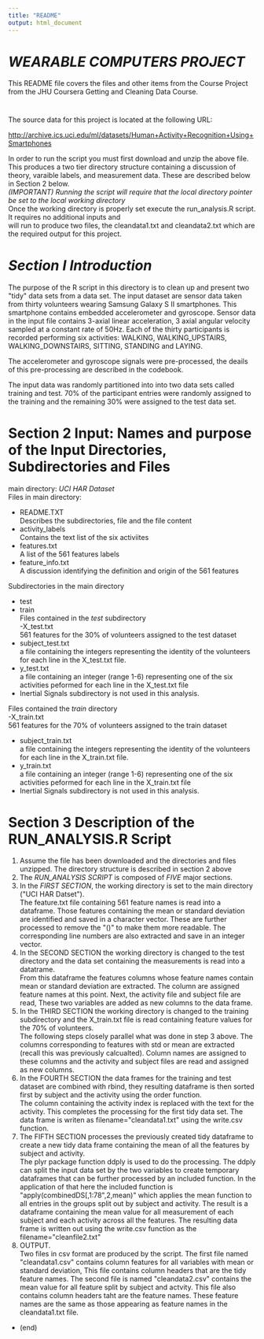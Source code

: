 ```yaml
---
title: "README"
output: html_document
---
```


# *WEARABLE COMPUTERS PROJECT*

This README file covers the files and other items from the Course Project from the JHU Coursera Getting and Cleaning Data Course.
#

The source data for this project is located at the following URL:

http://archive.ics.uci.edu/ml/datasets/Human+Activity+Recognition+Using+Smartphones

In order to run the script you must first download and unzip the above file.  This produces a two tier directory structure
containing a discussion of theory, varaible labels, and measurement data.  These are described below in Section 2 below.  
*(IMPORTANT) Running the script will require that the local directory pointer be set to the local working directory*  
Once the working directory is properly set execute the run_analysis.R script. It requires no additional inputs and  
will run to produce two files, the cleandata1.txt and cleandata2.txt which are the required output for this project.   

# *Section I Introduction*  

The purpose of the R script  in this directory is to clean up and present two "tidy" data sets from a data set.  The input
dataset are sensor data taken from thirty volunteers wearing  Samsung Galaxy S II smartphones.  This smartphone contains embedded
accelerometer and gyroscope. Sensor data in the input file contains 3-axial linear acceleration, 3 axial angular velocity sampled
at a constant rate of 50Hz.  Each of the thirty participants is recorded performing six activities: WALKING, WALKING_UPSTAIRS,
WALKING_DOWNSTAIRS, SITTING, STANDING and LAYING. 

The accelerometer and gyroscope signals were pre-processed, the deails of this pre-processing are described in the codebook.


The input data was randomly partitioned into into two data sets called training and test. 70% of the participant entries were randomly
assigned to the training and the remaining 30% were assigned to the test data set. 

# Section 2  Input: Names and purpose of the Input Directories, Subdirectories  and Files    
  
main directory: *UCI HAR Dataset*  
Files in main directory:  
- README.TXT  
Describes the subdirectories, file and the file content   
- activity_labels  
Contains the text list of the six activiites   
- features.txt  
A list of the 561 features labels  
- feature_info.txt  
A discussion identifying the definition and origin of the 561 features  
  
Subdirectories in the main directory  
- test  
- train  
Files contained in the *test* subdirectory  
-X_test.txt  
561 features for the 30% of volunteers assigned to the test dataset  
- subject_test.txt  
a file containing the integers representing the identity of the volunteers for each line in the X_test.txt file.  
- y_test.txt  
a file containing an integer (range 1-6) representing one of the six activities peformed for each line in the X_test.txt file  
- Inertial Signals subdirectory is not used in this analysis.  
  
Files contained the *train* directory  
-X_train.txt  
561 features for the 70% of volunteers assigned to the train dataset  
- subject_train.txt  
a file containing the integers representing the identity of the volunteers for each line in the X_train.txt file.  
- y_train.txt  
a file containing an integer (range 1-6) representing one of the six activities peformed for each line in the X_train.txt file  
- Inertial Signals subdirectory is not used in this analysis.  
  
# Section 3  Description of the RUN_ANALYSIS.R Script     

 1. Assume the file has been downloaded and the directories and files unzipped.  The directory structure is described in section 2 above    
 2. The *RUN_ANALYSIS SCRIPT* is composed of *FIVE* major sections.     
  3. In the *FIRST SECTION*, the working directory is set to the main directory ("UCI HAR Datset").    
  The feature.txt file containing 561 feature names is read into a dataframe. Those features containing the mean or standard deviation are
identified and saved in a character vector.  These are further processed to remove the "()" to make them more readable.
The corresponding line numbers are also extracted and save in an integer vector.    
4. In the  SECOND SECTION  the working directory is changed to the test directory and the data set containing the measurements is read into a datatrame.  
From this dataframe the features columns whose feature names contain mean or standard deviation are extracted.  The column are assigned feature names at this point. 
Next, the activity file and subject file are read, These two variables are added as new columns to the data frame.    
5. In the  THIRD SECTION  the working directory is changed to the training subdirectory and the X_train.txt file is read containing feature values for the 70% of volunteers.  
The following steps closely parallel what was done in step 3 above.  The columns corresponding to features with std or mean are extracted (recall this was previously calcualted).
Column names are assigned to these columns and the activity and subject files are read and assigned as new columns.   
6. In the  FOURTH SECTION  the data frames for the training and test dataset are combined with rbind, they resulting dataframe is then sorted first by subject and the activity using the order function.  
The column containing the activity index is replaced with the text for the activity.  This completes the processing for the first tidy data set.  The data frame is writen as filename="cleandata1.txt"
using the write.csv function.     
7. The  FIFTH SECTION  processes the previously created tidy dataframe to create a new tidy data frame containing the mean of all the features by subject and activity.     
The plyr package function ddply is used
to do the processing. The ddply can split the input data set by the two variables to create temporary dataframes that can be further processed by an included function.  In the 
application of that here the included function is "apply(combinedDS[,1:78",2,mean)" which applies the mean function to all entries in the groups split out by subject and activity. The
result is a dataframe containing the mean value for all measurement of each subject and each activity across all the features.   The resulting data frame is written out using the write.csv
function as the filename="cleanfile2.txt"      
8. OUTPUT.    
Two files in csv format are produced by the script.  The first file named "cleandata1.csv" contains column features for all variables with mean or standard deviation, This file contains column headers that are the
tidy feature names. The second file is named "cleandata2.csv" contains the mean value for all feature split by subject and actvity. This file also contains column headers taht are the 
feature names. These feature names are the same as those appearing as feature names in the cleandata1.txt file.   

- (end)